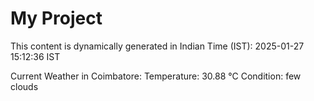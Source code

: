# My Project

This content is dynamically generated in Indian Time (IST): 2025-01-27 15:12:36 IST


Current Weather in Coimbatore:
Temperature: 30.88 °C
Condition: few clouds
